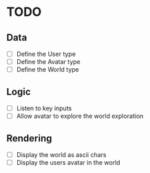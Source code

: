 # TODO
## Data
- [ ] Define the User type
- [ ] Define the Avatar type
- [ ] Define the World type

## Logic
- [ ] Listen to key inputs
- [ ] Allow avatar to explore the world exploration

## Rendering
- [ ] Display the world as ascii chars
- [ ] Display the users avatar in the world
